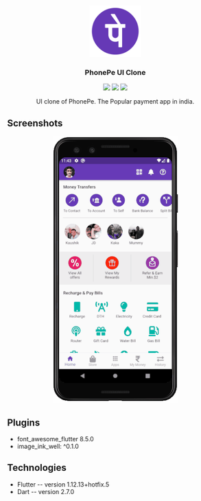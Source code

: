 <p align="center">
    <img src="https://github.com/Jay-Tillu/PhonePe-UI-Clone/blob/main/assets/GitHub%20assets/logo.png?raw=true" alt="PhonePe App Logo" width="120" height="120">
  </a>
</p>

<h3 align="center">PhonePe UI Clone</h3>


<p align="center">
  <img src="https://img.shields.io/github/issues/Jay-Tillu/Xylophone">
  <img src="https://img.shields.io/github/forks/Jay-Tillu/Xylophone">
  <img src="https://img.shields.io/github/stars/Jay-Tillu/Xylophone">
</p>

<p align="center">
UI clone of PhonePe. The Popular payment app in india.
</p>


## Screenshots

<p align="center">
  <img src="https://github.com/Jay-Tillu/PhonePe-UI-Clone/blob/main/assets/GitHub%20assets/phone%20pe%20gif.gif?raw=true">
</p>

## Plugins

* font_awesome_flutter 8.5.0
* image_ink_well: ^0.1.0


## Technologies

* Flutter -- version 1.12.13+hotfix.5
* Dart -- version 2.7.0
